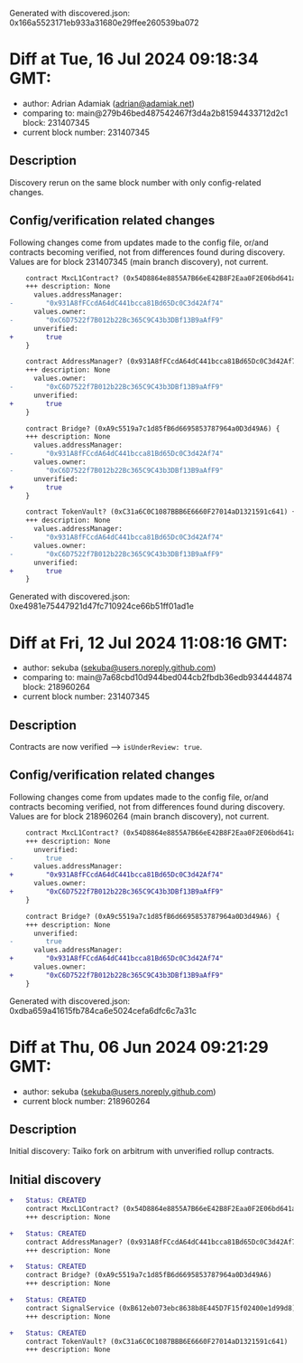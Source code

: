Generated with discovered.json: 0x166a5523171eb933a31680e29ffee260539ba072

# Diff at Tue, 16 Jul 2024 09:18:34 GMT:

- author: Adrian Adamiak (<adrian@adamiak.net>)
- comparing to: main@279b46bed487542467f3d4a2b81594433712d2c1 block: 231407345
- current block number: 231407345

## Description

Discovery rerun on the same block number with only config-related changes.

## Config/verification related changes

Following changes come from updates made to the config file,
or/and contracts becoming verified, not from differences found during
discovery. Values are for block 231407345 (main branch discovery), not current.

```diff
    contract MxcL1Contract? (0x54D8864e8855A7B66eE42B8F2Eaa0F2E06bd641a) {
    +++ description: None
      values.addressManager:
-        "0x931A8fFCcdA64dC441bcca81Bd65Dc0C3d42Af74"
      values.owner:
-        "0xC6D7522f7B012b22Bc365C9C43b3DBf13B9aAfF9"
      unverified:
+        true
    }
```

```diff
    contract AddressManager? (0x931A8fFCcdA64dC441bcca81Bd65Dc0C3d42Af74) {
    +++ description: None
      values.owner:
-        "0xC6D7522f7B012b22Bc365C9C43b3DBf13B9aAfF9"
      unverified:
+        true
    }
```

```diff
    contract Bridge? (0xA9c5519a7c1d85fB6d6695853787964a0D3d49A6) {
    +++ description: None
      values.addressManager:
-        "0x931A8fFCcdA64dC441bcca81Bd65Dc0C3d42Af74"
      values.owner:
-        "0xC6D7522f7B012b22Bc365C9C43b3DBf13B9aAfF9"
      unverified:
+        true
    }
```

```diff
    contract TokenVault? (0xC31a6C0C1087BBB6E6660F27014aD1321591c641) {
    +++ description: None
      values.addressManager:
-        "0x931A8fFCcdA64dC441bcca81Bd65Dc0C3d42Af74"
      values.owner:
-        "0xC6D7522f7B012b22Bc365C9C43b3DBf13B9aAfF9"
      unverified:
+        true
    }
```

Generated with discovered.json: 0xe4981e75447921d47fc710924ce66b51ff01ad1e

# Diff at Fri, 12 Jul 2024 11:08:16 GMT:

- author: sekuba (<sekuba@users.noreply.github.com>)
- comparing to: main@7a68cbd10d944bed044cb2fbdb36edb934444874 block: 218960264
- current block number: 231407345

## Description

Contracts are now verified --> `isUnderReview: true`.

## Config/verification related changes

Following changes come from updates made to the config file,
or/and contracts becoming verified, not from differences found during
discovery. Values are for block 218960264 (main branch discovery), not current.

```diff
    contract MxcL1Contract? (0x54D8864e8855A7B66eE42B8F2Eaa0F2E06bd641a) {
    +++ description: None
      unverified:
-        true
      values.addressManager:
+        "0x931A8fFCcdA64dC441bcca81Bd65Dc0C3d42Af74"
      values.owner:
+        "0xC6D7522f7B012b22Bc365C9C43b3DBf13B9aAfF9"
    }
```

```diff
    contract Bridge? (0xA9c5519a7c1d85fB6d6695853787964a0D3d49A6) {
    +++ description: None
      unverified:
-        true
      values.addressManager:
+        "0x931A8fFCcdA64dC441bcca81Bd65Dc0C3d42Af74"
      values.owner:
+        "0xC6D7522f7B012b22Bc365C9C43b3DBf13B9aAfF9"
    }
```

Generated with discovered.json: 0xdba659a41615fb784ca6e5024cefa6dfc6c7a31c

# Diff at Thu, 06 Jun 2024 09:21:29 GMT:

- author: sekuba (<sekuba@users.noreply.github.com>)
- current block number: 218960264

## Description

Initial discovery: Taiko fork on arbitrum with unverified rollup contracts.

## Initial discovery

```diff
+   Status: CREATED
    contract MxcL1Contract? (0x54D8864e8855A7B66eE42B8F2Eaa0F2E06bd641a)
    +++ description: None
```

```diff
+   Status: CREATED
    contract AddressManager? (0x931A8fFCcdA64dC441bcca81Bd65Dc0C3d42Af74)
    +++ description: None
```

```diff
+   Status: CREATED
    contract Bridge? (0xA9c5519a7c1d85fB6d6695853787964a0D3d49A6)
    +++ description: None
```

```diff
+   Status: CREATED
    contract SignalService (0xB612eb073ebc8638b8E445D7F15f02400e1d99d8)
    +++ description: None
```

```diff
+   Status: CREATED
    contract TokenVault? (0xC31a6C0C1087BBB6E6660F27014aD1321591c641)
    +++ description: None
```

